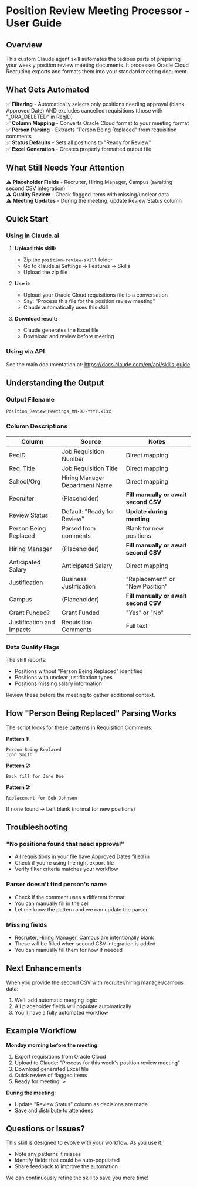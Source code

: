 # Position Review Meeting Processor - User Guide

## Overview

This custom Claude agent skill automates the tedious parts of preparing your weekly position review meeting documents. It processes Oracle Cloud Recruiting exports and formats them into your standard meeting document.

## What Gets Automated

✅ **Filtering** - Automatically selects only positions needing approval (blank Approved Date) AND excludes cancelled requisitions (those with "_ORA_DELETED" in ReqID)  
✅ **Column Mapping** - Converts Oracle Cloud format to your meeting format  
✅ **Person Parsing** - Extracts "Person Being Replaced" from requisition comments  
✅ **Status Defaults** - Sets all positions to "Ready for Review"  
✅ **Excel Generation** - Creates properly formatted output file  

## What Still Needs Your Attention

⚠️ **Placeholder Fields** - Recruiter, Hiring Manager, Campus (awaiting second CSV integration)  
⚠️ **Quality Review** - Check flagged items with missing/unclear data  
⚠️ **Meeting Updates** - During the meeting, update Review Status column  

## Quick Start

### Using in Claude.ai

1. **Upload this skill:**
   - Zip the `position-review-skill` folder
   - Go to claude.ai Settings → Features → Skills
   - Upload the zip file

2. **Use it:**
   - Upload your Oracle Cloud requisitions file to a conversation
   - Say: "Process this file for the position review meeting"
   - Claude automatically uses this skill

3. **Download result:**
   - Claude generates the Excel file
   - Download and review before meeting

### Using via API

See the main documentation at: https://docs.claude.com/en/api/skills-guide

## Understanding the Output

### Output Filename
`Position_Review_Meetings_MM-DD-YYYY.xlsx`

### Column Descriptions

| Column | Source | Notes |
|--------|--------|-------|
| ReqID | Job Requisition Number | Direct mapping |
| Req. Title | Job Requisition Title | Direct mapping |
| School/Org | Hiring Manager Department Name | Direct mapping |
| Recruiter | (Placeholder) | **Fill manually or await second CSV** |
| Review Status | Default: "Ready for Review" | **Update during meeting** |
| Person Being Replaced | Parsed from comments | Blank for new positions |
| Hiring Manager | (Placeholder) | **Fill manually or await second CSV** |
| Anticipated Salary | Anticipated Salary | Direct mapping |
| Justification | Business Justification | "Replacement" or "New Position" |
| Campus | (Placeholder) | **Fill manually or await second CSV** |
| Grant Funded? | Grant Funded | "Yes" or "No" |
| Justification and Impacts | Requisition Comments | Full text |

### Data Quality Flags

The skill reports:
- Positions without "Person Being Replaced" identified
- Positions with unclear justification types
- Positions missing salary information

Review these before the meeting to gather additional context.

## How "Person Being Replaced" Parsing Works

The script looks for these patterns in Requisition Comments:

**Pattern 1:**
```
Person Being Replaced
John Smith
```

**Pattern 2:**
```
Back fill for Jane Doe
```

**Pattern 3:**
```
Replacement for Bob Johnson
```

If none found → Left blank (normal for new positions)

## Troubleshooting

### "No positions found that need approval"
- All requisitions in your file have Approved Dates filled in
- Check if you're using the right export file
- Verify filter criteria matches your workflow

### Parser doesn't find person's name
- Check if the comment uses a different format
- You can manually fill in the cell
- Let me know the pattern and we can update the parser

### Missing fields
- Recruiter, Hiring Manager, Campus are intentionally blank
- These will be filled when second CSV integration is added
- You can manually fill them for now if needed

## Next Enhancements

When you provide the second CSV with recruiter/hiring manager/campus data:
1. We'll add automatic merging logic
2. All placeholder fields will populate automatically
3. You'll have a fully automated workflow

## Example Workflow

**Monday morning before the meeting:**
1. Export requisitions from Oracle Cloud
2. Upload to Claude: "Process for this week's position review meeting"
3. Download generated Excel file
4. Quick review of flagged items
5. Ready for meeting! ✓

**During the meeting:**
- Update "Review Status" column as decisions are made
- Save and distribute to attendees

## Questions or Issues?

This skill is designed to evolve with your workflow. As you use it:
- Note any patterns it misses
- Identify fields that could be auto-populated
- Share feedback to improve the automation

We can continuously refine the skill to save you more time!
